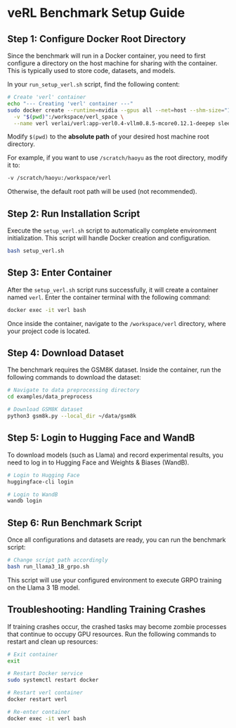 # veRL Benchmark Setup Guide


## Step 1: Configure Docker Root Directory

Since the benchmark will run in a Docker container, you need to first configure a directory on the host machine for sharing with the container. This is typically used to store code, datasets, and models.

In your `run_setup_verl.sh` script, find the following content:

```bash
# Create 'verl' container
echo "--- Creating 'verl' container ---"
sudo docker create --runtime=nvidia --gpus all --net=host --shm-size="10g" --cap-add=SYS_ADMIN \
  -v "$(pwd)":/workspace/verl_space \
  --name verl verlai/verl:app-verl0.4-vllm0.8.5-mcore0.12.1-deepep sleep infinity
```

Modify `$(pwd)` to the **absolute path** of your desired host machine root directory.

For example, if you want to use `/scratch/haoyu` as the root directory, modify it to:

```bash
-v /scratch/haoyu:/workspace/verl
```

Otherwise, the default root path will be used (not recommended).

## Step 2: Run Installation Script

Execute the `setup_verl.sh` script to automatically complete environment initialization. This script will handle Docker creation and configuration.

```bash
bash setup_verl.sh
```

## Step 3: Enter Container

After the `setup_verl.sh` script runs successfully, it will create a container named `verl`. Enter the container terminal with the following command:

```bash
docker exec -it verl bash
```

Once inside the container, navigate to the `/workspace/verl` directory, where your project code is located.

## Step 4: Download Dataset

The benchmark requires the GSM8K dataset. Inside the container, run the following commands to download the dataset:

```bash
# Navigate to data preprocessing directory
cd examples/data_preprocess

# Download GSM8K dataset
python3 gsm8k.py --local_dir ~/data/gsm8k
```

## Step 5: Login to Hugging Face and WandB

To download models (such as Llama) and record experimental results, you need to log in to Hugging Face and Weights & Biases (WandB).

```bash
# Login to Hugging Face
huggingface-cli login

# Login to WandB
wandb login
```

## Step 6: Run Benchmark Script

Once all configurations and datasets are ready, you can run the benchmark script:

```bash
# Change script path accordingly
bash run_llama3_1B_grpo.sh
```

This script will use your configured environment to execute GRPO training on the Llama 3 1B model.

## Troubleshooting: Handling Training Crashes

If training crashes occur, the crashed tasks may become zombie processes that continue to occupy GPU resources. Run the following commands to restart and clean up resources:

```bash
# Exit container
exit

# Restart Docker service
sudo systemctl restart docker

# Restart verl container
docker restart verl

# Re-enter container
docker exec -it verl bash
```
